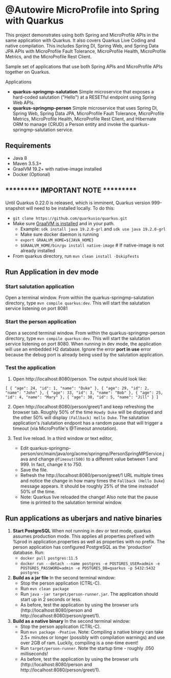 # @Autowire MicroProfile into Spring with Quarkus
This project demonstrates using both Spring and MicroProfile APIs in the same application with Quarkus. It also covers Quarkus Live Coding and native compilation. This includes Spring DI, Spring Web, and Spring Data JPA APIs with MicroProfile Fault Tolerance, MicroProfile Health, MicroProfile Metrics, and the MicroProfile Rest Client.

Sample set of applications that use both Spring APIs and MicroProfile APIs together on Quarkus.

Applications
* **quarkus-springmp-salutation** Simple microservice that exposes a hard-coded salutation ("Hello") at a RESETful endpoint using Spring Web APIs.
* **quarkus-springmp-person** Simple microservice that uses Spring DI, Spring Web, Spring Data JPA, MicroProfile Fault Tolerance, MicroProfile Metrics, MicroProfile Health, MicroProfile Rest Client, and Hibernate ORM to manage (CRUD) a Person entity and invoke the quarkus-springmp-salutation service.

## Requirements
* Java 8
* Maven 3.5.3+
* GraalVM 19.2+ with native-image installed
* Docker (Optional)

## ********* IMPORTANT NOTE ********* 
Until Quarkus 0.22.0 is released, which is imminent, Quarkus version 999-snapshot will need to be installed locally. To do this:
* `git clone https://github.com/quarkusio/quarkus.git`
* Make sure [GraalVM is installed](https://www.graalvm.org/downloads/) and in your path.
  * Example: `sdk install java 19.2.0-grl` and `sdk use java 19.2.0-grl`
  * Make sure docker daemon is running
  * `export GRAALVM_HOME=${JAVA_HOME}`
  * `$GRAALVM_HOME/bin/gu install native-image`  #  If native-image is not already installed
* From quarkus directory, run `mvn clean install -DskipTests`

## Run Application in dev mode
### Start salutation application
Open a terminal window. From within the quarkus-springmp-salutation directory, type `mvn compile quarkus:dev`. This will start the salutation service listening on port 8081

### Start the person application
Open a second terminal window. From within the quarkus-springmp-person directory, type `mvn compile quarkus:dev`. This will start the salutation service listening on port 8080. When running in dev mode, the application will use an embedded H2 database. Ignore the error **port in use** error because the debug port is already being used by the salutation application.

### Test the application
1. Open http://localhost:8080/person.  The output should look like:

`[
  {
    "age": 24,
    "id": 1,
    "name": "Duke"
  },
  {
    "age": 29,
    "id": 2,
    "name": "John"
  },
  {
    "age": 33,
    "id": 3,
    "name": "Bob"
  },
  {
    "age": 25,
    "id": 4,
    "name": "Mary"
  },
  {
    "age": 30,
    "id": 5,
    "name": "Jill"
  }
]`

2. Open http://localhost:8080/person/greet/1 and keep refreshing the browser tab. Roughly 50% of the time `Howdy Duke` will be displayed and the other 50% will display `(Fallback) Hello Duke`. The salutation application's /salutation endpont has a random pause that will trigger a timeout (via MicroProfile's @Timeout annotation).

3. Test live reload.  In a third window or text editor,
    * Edit quarkus-springmp-person/src/main/java/org/acme/springmp/PersonSpringMPService.java and change `@Timeout(500)` to a different value between 1 and 999. In fact, change it to 750.
    * Save the file.
    * Refresh the http://localhost:8080/person/greet/1 URL multiple times and notice the change in how many times the `Fallback (Hello Duke`) message appears. It should be roughly 25% of the time insteadof 50% of the time.
    * Note: Quarkus live reloaded the change! Also note that the pause time is printed to the salutation terminal window.

## Run applications as uberjars and native binaries

1. **Start PostgreSQL** When not running in dev or test mode, quarkus assumes production mode. This applies all properties prefixed with %prod in application.properties as well as properties with no prefix. The person application has configured PostgreSQL as the 'production' database. Run:
   * `docker pull postgres:11.5`
   * `docker run --detach --name postgres -e POSTGRES_USER=admin -e POSTGRES_PASSWORD=admin -e POSTGRES_DB=quarkus -p 5432:5432 postgres`
2. **Build as a jar file** In the second terminal window:
   * Stop the person application (CTRL-C). 
   * Run `mvn clean package`
   * Run `java -jar target/person-runner.jar`. The application should start up in 2 seconds or less.
   * As before, test the application by using the browser urls (http://localhost:8080/person and http://localhost:8080/person/greet/1).
3. **Build as a native binary** In the second terminal window:
   * Stop the person application (CTRL-C). 
   * Run `mvn package -Pnative`. Note: Compiling a native binary can take 2.5+ minutes or longer (possibly with compilation warnings) and use over 2GB of ram. Luckily, compiling is a one-time event!
   * Run `target/person-runner`. Note the startup time - roughly .050 milliseconds!
   * As before, test the application by using the browser urls (http://localhost:8080/person and http://localhost:8080/person/greet/1).
